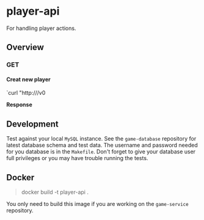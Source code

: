 # player-api

For handling player actions.

## Overview

### GET

#### Creat new player

`curl "http://<host>/v0

**Response**

## Development

Test against your local `MySQL` instance. See the `game-database` repository
for latest database schema and test data. The username and password needed for
you database is in the `Makefile`. Don't forget to give your database user full
privileges or you may have trouble running the tests.

## Docker

> docker build -t player-api .

You only need to build this image if you are working on the `game-service`
repository.
